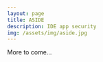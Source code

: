 ```yaml
---
layout: page
title: ASIDE
description: IDE app security
img: /assets/img/aside.jpg
---
```


More to come...